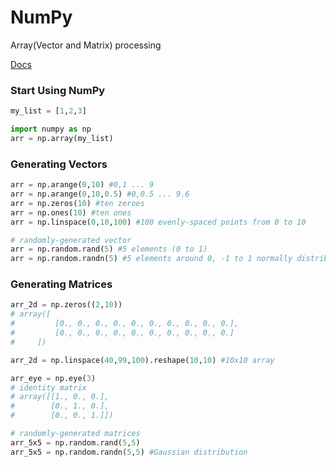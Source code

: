 # NumPy
Array(Vector and Matrix) processing

[Docs](https://docs.scipy.org/doc/numpy-1.13.0/reference/)

### Start Using NumPy
```python
my_list = [1,2,3]

import numpy as np
arr = np.array(my_list)
```

### Generating Vectors
```python
arr = np.arange(0,10) #0,1 ... 9
arr = np.arange(0,10,0.5) #0,0.5 ... 9.6
arr = np.zeros(10) #ten zeroes
arr = np.ones(10) #ten ones
arr = np.linspace(0,10,100) #100 evenly-spaced points from 0 to 10

# randomly-generated vector
arr = np.random.rand(5) #5 elements (0 to 1)
arr = np.random.randn(5) #5 elements around 0, -1 to 1 normally distributed
```

### Generating Matrices
```python
arr_2d = np.zeros((2,10))
# array([
#         [0., 0., 0., 0., 0., 0., 0., 0., 0., 0.],
#         [0., 0., 0., 0., 0., 0., 0., 0., 0., 0.]
#     ])

arr_2d = np.linspace(40,99,100).reshape(10,10) #10x10 array

arr_eye = np.eye(3)
# identity matrix
# array([[1., 0., 0.],
#        [0., 1., 0.],
#        [0., 0., 1.]])

# randomly-generated matrices
arr_5x5 = np.random.rand(5,5)
arr_5x5 = np.random.randn(5,5) #Gaussian distribution
```
